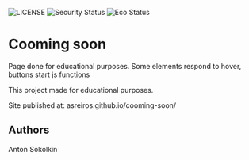 ![LICENSE](https://img.shields.io/badge/license-MIT-blue.svg?style=flat-square)
![Security Status](https://img.shields.io/security-headers?label=Security&url=https%3A%2F%2Fgithub.com&style=flat-square)
![Eco Status](https://img.shields.io/badge/ECO-Friendly-green.svg)

# Cooming soon

Page done for educational purposes. Some elements respond to hover, buttons start js functions

This project made for educational purposes.

Site published at: asreiros.github.io/cooming-soon/


## Authors

Anton Sokolkin 